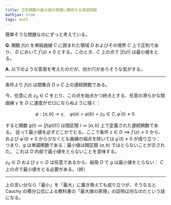 ```yaml
---
title: 正則関数の最大値の原理に関係する演習問題
mathjax: true
tags: math
---
```


簡単そうな問題なのにずっと考えている。

**Q.** 関数 $f(z)$ を単純曲線 $C$ に囲まれた領域 $D$ およびその境界 $C$ 上で正則であり、
$D$ において $f^\prime(z) \ne 0$ とする。このとき、$C$ 上の点で $\lvert f(z)\rvert$ は最小値をとる。

**A.** 以下のような答案を考えたのだが、何か穴がありそうな気がする。

----

条件より $f(z)$ は閉集合 $D \cup C$ 上の連続関数である。

今、任意に点 $z_0 \in C$ をとり、この点を始点かつ終点とする、任意の滑らかな閉曲線 $\gamma$ を $D$ に速度がゼロにならぬように描く：

$$
\varphi: {[a, b]} \longrightarrow \gamma,\quad
\varphi(a) = \varphi(b) = z_0 \in C,
\varphi^\prime(t) \ne 0.
$$

すると関数 $g(t) \coloneqq \lvert f(\varphi(t))\rvert$ は閉区間 $I \coloneqq {[a, b]}$ 上で定義された連続関数である。
従って最小値を必ずどこかでとる。ここで条件 $z \in D \implies f^\prime(z) \ne 0$ から、
および $\varphi^\prime(t) \ne 0$ から少なくとも曲線の端点を除いては
$g^\prime(t) \ne 0$ が成り立つ：
つまり、$g$ は単調関数である：最小値は開区間 ${(a, b)}$ ではとらないことが示された。
これは $D$ 内部で最小値をとらないことを意味する。

$z_0 \in D$ および $\gamma \subset D$ は任意であるから、結局 $D$ で $g$ は最小値をとらない：
$C$ 上の点で最小値をとる必要がある。（終）

----

上の言い分なら「最小」を「最大」に置き換えても成り立つが、そうなると Cauchy の積分公式による教科書の「最大値の原理」の証明は何なのだという話になる。
